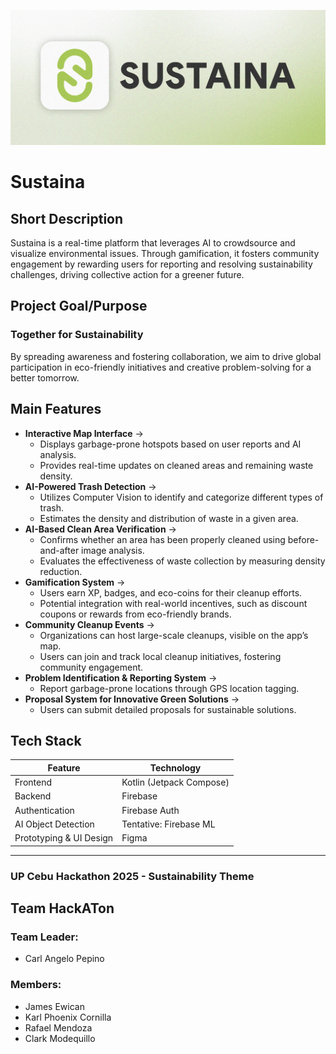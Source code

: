 ![Sustaina Banner](app/src/main/res/drawable/banner_sustaina.png)

# Sustaina

## Short Description

Sustaina is a real-time platform that leverages AI to crowdsource and visualize environmental issues. Through gamification, it fosters community engagement by rewarding users for reporting and resolving sustainability challenges, driving collective action for a greener future.

## Project Goal/Purpose

### **Together for Sustainability**

By spreading awareness and fostering collaboration, we aim to drive global participation in eco-friendly initiatives and creative problem-solving for a better tomorrow.

## Main Features

- **Interactive Map Interface** →
  - Displays garbage-prone hotspots based on user reports and AI analysis.
  - Provides real-time updates on cleaned areas and remaining waste density.
- **AI-Powered Trash Detection** →
  - Utilizes Computer Vision to identify and categorize different types of trash.
  - Estimates the density and distribution of waste in a given area.
- **AI-Based Clean Area Verification** →
  - Confirms whether an area has been properly cleaned using before-and-after image analysis.
  - Evaluates the effectiveness of waste collection by measuring density reduction.
- **Gamification System** →
  - Users earn XP, badges, and eco-coins for their cleanup efforts.
  - Potential integration with real-world incentives, such as discount coupons or rewards from eco-friendly brands.
- **Community Cleanup Events** →
  - Organizations can host large-scale cleanups, visible on the app’s map.
  - Users can join and track local cleanup initiatives, fostering community engagement.
- **Problem Identification & Reporting System** →
  - Report garbage-prone locations through GPS location tagging.
- **Proposal System for Innovative Green Solutions** →
  - Users can submit detailed proposals for sustainable solutions.

## Tech Stack

| Feature | Technology |
| --- | --- |
| Frontend | Kotlin (Jetpack Compose) |
| Backend | Firebase |
| Authentication | Firebase Auth |
| AI Object Detection | Tentative: Firebase ML |
| Prototyping & UI Design | Figma |

---
### UP Cebu Hackathon 2025 - Sustainability Theme

## Team HackATon

### Team Leader:
- Carl Angelo Pepino

### Members:
- James Ewican
- Karl Phoenix Cornilla
- Rafael Mendoza
- Clark Modequillo
